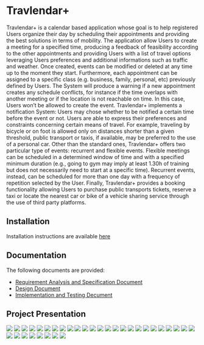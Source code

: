 # Travlendar+

Travlendar+ is a calendar based application whose goal is to help registered Users organize their day by scheduling their appointments and providing the best solutions in terms of mobility.
The application allow Users to create a meeting for a specified time, producing a feedback of feasibility according to the other appointments and providing Users with a list of travel options leveraging Users preferences and additional informations such as traffic and weather. Once created, events can be modified or deleted at any time up to the moment they start. Furthermore, each appointment can be assigned to a specific class (e.g. business, family, personal, etc) previously defined by Users. The System will produce a warning if a new appointment creates any schedule conflicts, for instance if the time overlaps with another meeting or if the location is not reachable on time. In this case, Users won’t be allowed to create the event. Travlendar+ implements a notification System: Users may chose whether to be notified a certain time before the event or not.
Users are able to express their preferences and constraints concerning certain means of travel. For example, traveling by bicycle or on foot is allowed only on distances shorter than a given threshold, public transport or taxis, if available, may be preferred to the use of a personal car.
Other than the standard ones, Travlendar+ offers two particular type of events: recurrent and flexible events. Flexible meetings can be scheduled in a determined window of time and with a specified minimum duration (e.g., going to gym may imply at least 1.30h of training but does not necessarily need to start at a specific time). Recurrent events, instead, can be scheduled for more than one day with a frequency of repetition selected by the User. Finally, Travlendar+ provides a booking functionality allowing Users to purchase public transports tickets, reserve a taxi or locate the nearest car or bike of a vehicle sharing service through the use of third party platforms.

## Installation

Installation instructions are available [here](https://github.com/LorenzoNorcini/TravlendarPlus/blob/master/Documentation/Installation%20Guide.pdf)

## Documentation

The following documents are provided:
- [Requirement Analysis and Specification Document](https://github.com/LorenzoNorcini/TravlendarPlus/blob/master/Documentation/Requirement%20Analysis%20and%20Specification%20Document.pdf)
- [Design Document](https://github.com/LorenzoNorcini/TravlendarPlus/blob/master/Documentation/Design%20Document.pdf)
- [Implementation and Testing Decument](https://github.com/LorenzoNorcini/TravlendarPlus/blob/master/Documentation/Implementation%20and%20Testing%20Decument.pdf)

## Project Presentation

![](https://github.com/LorenzoNorcini/TravlendarPlus/blob/master/Slides/Images/Slides.001.png)
![](https://github.com/LorenzoNorcini/TravlendarPlus/blob/master/Slides/Images/Slides.002.png)
![](https://github.com/LorenzoNorcini/TravlendarPlus/blob/master/Slides/Images/Slides.003.png)
![](https://github.com/LorenzoNorcini/TravlendarPlus/blob/master/Slides/Images/Slides.004.png)
![](https://github.com/LorenzoNorcini/TravlendarPlus/blob/master/Slides/Images/Slides.005.png)
![](https://github.com/LorenzoNorcini/TravlendarPlus/blob/master/Slides/Images/Slides.006.png)
![](https://github.com/LorenzoNorcini/TravlendarPlus/blob/master/Slides/Images/Slides.007.png)
![](https://github.com/LorenzoNorcini/TravlendarPlus/blob/master/Slides/Images/Slides.008.png)
![](https://github.com/LorenzoNorcini/TravlendarPlus/blob/master/Slides/Images/Slides.009.png)
![](https://github.com/LorenzoNorcini/TravlendarPlus/blob/master/Slides/Images/Slides.010.png)
![](https://github.com/LorenzoNorcini/TravlendarPlus/blob/master/Slides/Images/Slides.011.png)
![](https://github.com/LorenzoNorcini/TravlendarPlus/blob/master/Slides/Images/Slides.012.png)
![](https://github.com/LorenzoNorcini/TravlendarPlus/blob/master/Slides/Images/Slides.013.png)
![](https://github.com/LorenzoNorcini/TravlendarPlus/blob/master/Slides/Images/Slides.014.png)
![](https://github.com/LorenzoNorcini/TravlendarPlus/blob/master/Slides/Images/Slides.015.png)
![](https://github.com/LorenzoNorcini/TravlendarPlus/blob/master/Slides/Images/Slides.016.png)
![](https://github.com/LorenzoNorcini/TravlendarPlus/blob/master/Slides/Images/Slides.017.png)
![](https://github.com/LorenzoNorcini/TravlendarPlus/blob/master/Slides/Images/Slides.018.png)
![](https://github.com/LorenzoNorcini/TravlendarPlus/blob/master/Slides/Images/Slides.019.png)
![](https://github.com/LorenzoNorcini/TravlendarPlus/blob/master/Slides/Images/Slides.020.png)
![](https://github.com/LorenzoNorcini/TravlendarPlus/blob/master/Slides/Images/Slides.021.png)
![](https://github.com/LorenzoNorcini/TravlendarPlus/blob/master/Slides/Images/Slides.022.png)
![](https://github.com/LorenzoNorcini/TravlendarPlus/blob/master/Slides/Images/Slides.023.png)
![](https://github.com/LorenzoNorcini/TravlendarPlus/blob/master/Slides/Images/Slides.024.png)
![](https://github.com/LorenzoNorcini/TravlendarPlus/blob/master/Slides/Images/Slides.025.png)
![](https://github.com/LorenzoNorcini/TravlendarPlus/blob/master/Slides/Images/Slides.026.png)
![](https://github.com/LorenzoNorcini/TravlendarPlus/blob/master/Slides/Images/Slides.027.png)
![](https://github.com/LorenzoNorcini/TravlendarPlus/blob/master/Slides/Images/Slides.028.png)
![](https://github.com/LorenzoNorcini/TravlendarPlus/blob/master/Slides/Images/Slides.029.png)
![](https://github.com/LorenzoNorcini/TravlendarPlus/blob/master/Slides/Images/Slides.030.png)
![](https://github.com/LorenzoNorcini/TravlendarPlus/blob/master/Slides/Images/Slides.031.png)
![](https://github.com/LorenzoNorcini/TravlendarPlus/blob/master/Slides/Images/Slides.032.png)
![](https://github.com/LorenzoNorcini/TravlendarPlus/blob/master/Slides/Images/Slides.033.png)
